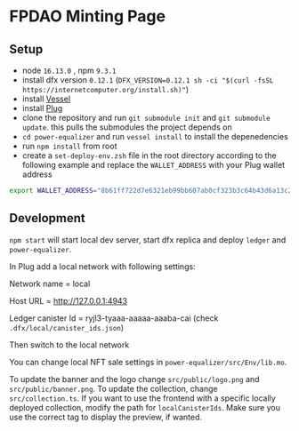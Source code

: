# FPDAO Minting Page

## Setup

- node `16.13.0` , npm `9.3.1`
- install dfx version `0.12.1` (`DFX_VERSION=0.12.1 sh -ci "$(curl -fsSL https://internetcomputer.org/install.sh)"`)
- install [Vessel](https://github.com/dfinity/vessel)
- install [Plug](https://plugwallet.ooo/)
- clone the repository and run `git submodule init` and `git submodule update`. this pulls the submodules the project depends on
- `cd power-equalizer` and run `vessel install` to install the depenedencies
- run `npm install` from root
- create a `set-deploy-env.zsh` file in the root directory according to the following example and replace the `WALLET_ADDRESS` with your Plug wallet address

```sh
export WALLET_ADDRESS="8b61ff722d7e6321eb99bb607ab0cf323b3c64b43d6a13c245c8a4e197f7b38b"
```

## Development

`npm start` will start local dev server, start dfx replica and deploy `ledger` and `power-equalizer`.

In Plug add a local network with following settings:

Network name = local

Host URL = http://127.0.0.1:4943

Ledger canister Id = ryjl3-tyaaa-aaaaa-aaaba-cai (check `.dfx/local/canister_ids.json`)

Then switch to the local network

You can change local NFT sale settings in `power-equalizer/src/Env/lib.mo`.

To update the banner and the logo change `src/public/logo.png` and `src/public/banner.png`.
To update the collection, change `src/collection.ts`. If you want to use the frontend with a specific locally deployed collection,
modify the path for `localCanisterIds`.
Make sure you use the correct tag to display the preview, if wanted.
